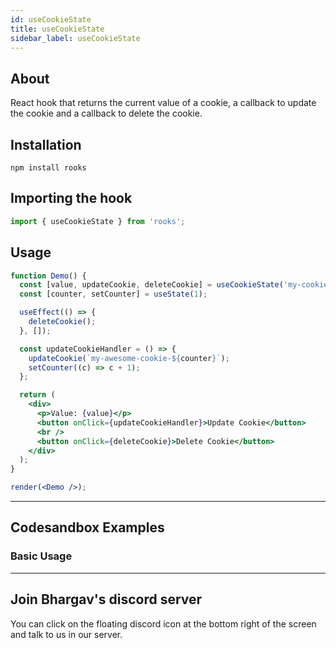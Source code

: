 ```yaml
---
id: useCookieState
title: useCookieState
sidebar_label: useCookieState
---
```


## About

React hook that returns the current value of a cookie, a callback to update the cookie and a callback to delete the cookie.

[//]: # 'Main'

## Installation

```
npm install rooks
```

## Importing the hook

```javascript
import { useCookieState } from 'rooks';
```

## Usage

```jsx
function Demo() {
  const [value, updateCookie, deleteCookie] = useCookieState('my-cookie');
  const [counter, setCounter] = useState(1);

  useEffect(() => {
    deleteCookie();
  }, []);

  const updateCookieHandler = () => {
    updateCookie(`my-awesome-cookie-${counter}`);
    setCounter((c) => c + 1);
  };

  return (
    <div>
      <p>Value: {value}</p>
      <button onClick={updateCookieHandler}>Update Cookie</button>
      <br />
      <button onClick={deleteCookie}>Delete Cookie</button>
    </div>
  );
}

render(<Demo />);
```

---

## Codesandbox Examples

### Basic Usage

---

## Join Bhargav's discord server

You can click on the floating discord icon at the bottom right of the screen and talk to us in our server.
